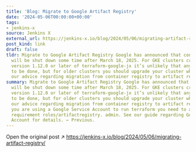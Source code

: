 ```yaml
---
title: 'Blog: Migrate to Google Artifact Registry'
date: '2024-05-06T00:00:00+00:00'
tags:
- jenkins-x
source: Jenkins X
external_url: https://jenkins-x.io/blog/2024/05/06/migrating-artifact-registry/
post_kind: link
draft: false
tldr: Migrate to Google Artifact Registry Google has announced that container registry
  will be shut down some time after March 18, 2025. For GKE clusters created with
  version 1.12.0 or later of terraform-google-jx it’s unlikely that anything needs
  to be done, but for older clusters you should upgrade your cluster while considering
  our advice regarding migration from container registry to artifact registry.
summary: Migrate to Google Artifact Registry Google has announced that container registry
  will be shut down some time after March 18, 2025. For GKE clusters created with
  version 1.12.0 or later of terraform-google-jx it’s unlikely that anything needs
  to be done, but for older clusters you should upgrade your cluster while considering
  our advice regarding migration from container registry to artifact registry. If
  you are using a Google Service Account to run terraform you need to add the role
  requirement roles/artifactregistry. admin. See our guide regarding Google Service
  Account for details. ← Previous.
---
```

Open the original post ↗ https://jenkins-x.io/blog/2024/05/06/migrating-artifact-registry/
